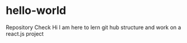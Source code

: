 # hello-world
Repository Check
Hi I am here to lern git hub structure and work on a react.js project 

